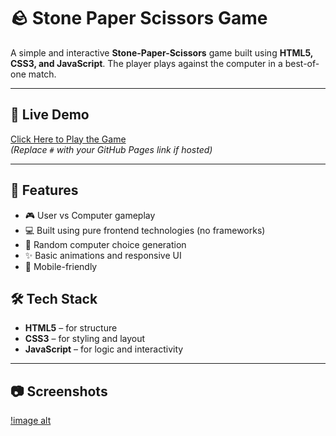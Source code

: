 # 🪨 Stone Paper Scissors Game

A simple and interactive **Stone-Paper-Scissors** game built using **HTML5, CSS3, and JavaScript**. The player plays against the computer in a best-of-one match.

---

## 🔗 Live Demo

[Click Here to Play the Game](#)  
*(Replace `#` with your GitHub Pages link if hosted)*

---

## 📌 Features

- 🎮 User vs Computer gameplay
- 💻 Built using pure frontend technologies (no frameworks)
- 🔁 Random computer choice generation
- ✨ Basic animations and responsive UI
- 📱 Mobile-friendly


## 🛠️ Tech Stack

- **HTML5** – for structure  
- **CSS3** – for styling and layout  
- **JavaScript** – for logic and interactivity

---
## 📷 Screenshots

[!image alt](https://github.com/sonukumar5043/stone-paper-scissors-game-using-Html5-Css-Js/blob/eb90f110adc7479ac0a1fe4adfc4d24cc5beea45/Screenshot%202025-07-21%20230737.png)


